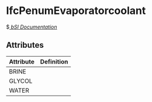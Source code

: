 IfcPenumEvaporatorcoolant
=========================
$[ _bSI
Documentation_](https://standards.buildingsmart.org/IFC/DEV/IFC4_2/FINAL/HTML/schema//pset/penum_evaporatorcoolant.htm)


Attributes
----------
| Attribute   | Definition   |
|-------------|--------------|
| BRINE       |              |
| GLYCOL      |              |
| WATER       |              |
